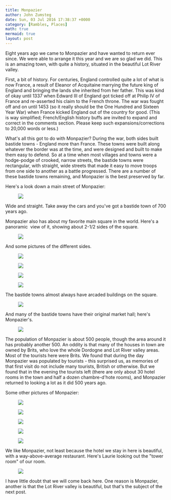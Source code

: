 ```yaml
---
title: Monpazier
author: John Zumsteg
date: Sun, 03 Jul 2016 17:38:37 +0000
category: [Rambles, Places]
math: true
mermaid: true
layout: post
---
```

Eight years ago we came to Monpazier and have wanted to return ever since. We were able to arrange it this year and we are so glad we did. This is an amazing town, with quite a history, situated in the beautiful Lot River valley.

First, a bit of history. For centuries, England controlled quite a lot of what is now France, a result of Eleanor of Acquitaine marrying the future king of England and bringing the lands she inherited from her father. This was kind of okay until 1337 when Edward III of England got ticked off at Philip IV of France and re-asserted his claim to the French throne. The war was fought off and on until 1453 (so it really should be the One Hundred and Sixteen Year War) when France kicked England out of the country for good. (This is way simplified; French/English history buffs are invited to expand and correct in the comments section. Please keep such expansions/corrections to 20,000 words or less.)

What's all this got to do with Monpazier? During the war, both sides built bastide towns - England more than France. These towns were built along whatever the border was at the time, and were designed and built to make them easy to defend. So at a time when most villages and towns were a hodge-podge of crooked, narrow streets, the bastide towns were rectangular, with straight, wide streets that made it easy to move troops from one side to another as a battle progressed. There are a number of these bastide towns remaining, and Monpazier is the best preserved by far.

Here's a look down a main street of Monpazier:

<figure class = "portrait">
	<img src="{{site.url}}/assets/images/2016/07/DSC00656.jpg"/>
	<figcaption></figcaption>
</figure>



Wide and straight. Take away the cars and you've got a bastide town of 700 years ago.

Monpazier also has about my favorite main square in the world. Here's a panoramic  view of it, showing about 2-1/2 sides of the square.

<figure class = "landscape">
	<img src="{{site.url}}/assets/images/2016/07/DSC00579-2.jpg"/>
	<figcaption></figcaption>
</figure>



And some pictures of the different sides.<figure class = "landscape">
	<img src="{{site.url}}/assets/images/2016/07/DSC00578-2.jpg"/>
	<figcaption></figcaption>
</figure>

 <figure class = "landscape">
	<img src="{{site.url}}/assets/images/2016/07/DSC00577.jpg"/>
	<figcaption></figcaption>
</figure>

 <figure class = "landscape">
	<img src="{{site.url}}/assets/images/2016/07/DSC00575.jpg"/>
	<figcaption></figcaption>
</figure>

 <figure class = "landscape">
	<img src="{{site.url}}/assets/images/2016/07/DSC00574.jpg"/>
	<figcaption></figcaption>
</figure>



The bastide towns almost always have arcaded buildings on the square.
<figure class = "landscape">
	<img src="{{site.url}}/assets/images/2016/07/DSC00584.jpg"/>
	<figcaption></figcaption>
</figure>



And many of the bastide towns have their original market hall; here's Monpazier's.<figure class = "landscape">
	<img src="{{site.url}}/assets/images/2016/07/DSC00583.jpg"/>
	<figcaption></figcaption>
</figure>



The population of Monpazier is about 500 people, though the area around it has probably another 500. An oddity is that many of the houses in town are owned by Brits, who love the whole Dordogne and Lot River valley areas. Most of the tourists here were Brits. We found that during the day Monpazier was populated by tourists - this surprised us, as memories of that first visit do not include many tourists, British or otherwise. But we found that in the evening the tourists left (there are only about 30 hotel rooms in the town and half a dozen chambre-d'hote rooms), and Monpazier returned to looking a lot as it did 500 years ago.

Some other pictures of Monpazier:

<figure class = "portrait">
	<img src="{{site.url}}/assets/images/2016/07/DSC00660.jpg"/>
	<figcaption></figcaption>
</figure>

 <figure class = "landscape">
	<img src="{{site.url}}/assets/images/2016/07/DSC00659.jpg"/>
	<figcaption></figcaption>
</figure>

 <figure class = "portrait">
	<img src="{{site.url}}/assets/images/2016/07/DSC00654.jpg"/>
	<figcaption></figcaption>
</figure>

 <figure class = "landscape">
	<img src="{{site.url}}/assets/images/2016/07/DSC00648.jpg"/>
	<figcaption></figcaption>
</figure>

 <figure class = "landscape">
	<img src="{{site.url}}/assets/images/2016/07/DSC00582.jpg"/>
	<figcaption></figcaption>
</figure>



We like Monpazier, not least because the hotel we stay in here is beautiful, with a way-above-average restaurant. Here's Laurie looking out the "tower room" of our room.

<figure class = "portrait">
	<img src="{{site.url}}/assets/images/2016/07/DSC00667.jpg"/>
	<figcaption></figcaption>
</figure>

I have little doubt that we will come back here. One reason is Monpazier, another is that the Lot River valley is beautiful, but that's the subject of the next post.
